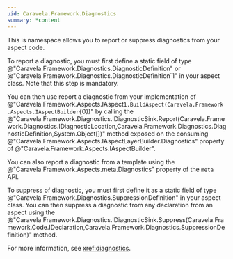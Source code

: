 ```yaml
---
uid: Caravela.Framework.Diagnostics
summary: *content
---
```

This is namespace allows you to report or suppress diagnostics from your aspect code.

To report a diagnostic, you must first define a static field of type @"Caravela.Framework.Diagnostics.DiagnosticDefinition" or 
@"Caravela.Framework.Diagnostics.DiagnosticDefinition`1" in your aspect class. Note that this step is mandatory.

You can then use report a diagnostic from your implementation of @"Caravela.Framework.Aspects.IAspect`1.BuildAspect(Caravela.Framework.Aspects.IAspectBuilder{`0})"
by calling the @"Caravela.Framework.Diagnostics.IDiagnosticSink.Report(Caravela.Framework.Diagnostics.IDiagnosticLocation,Caravela.Framework.Diagnostics.DiagnosticDefinition,System.Object[])" method 
exposed on the consuming @"Caravela.Framework.Aspects.IAspectLayerBuilder.Diagnostics" property of @"Caravela.Framework.Aspects.IAspectBuilder".

You can also report a diagnostic from a template using the @"Caravela.Framework.Aspects.meta.Diagnostics" property of the `meta` API.

To suppress of diagnostic, you must first define it as a static field of type @"Caravela.Framework.Diagnostics.SuppressionDefinition" in your aspect class.
You can then suppress a diagnostic from any declaration from an aspect using the 
@"Caravela.Framework.Diagnostics.IDiagnosticSink.Suppress(Caravela.Framework.Code.IDeclaration,Caravela.Framework.Diagnostics.SuppressionDefinition)"
method.

For more information, see <xref:diagnostics>.

